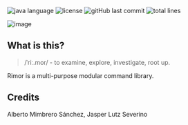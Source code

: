 ![java language](https://img.shields.io/badge/java-%23ED8B00.svg?style=flat&logo=oracle&logoColor=white) ![license](https://img.shields.io/github/license/lutzseverino/discord-books) ![gitHub last commit](https://img.shields.io/github/last-commit/networkersST/rimor) ![total lines](https://img.shields.io/tokei/lines/github/networkersST/rimor)

![image](https://user-images.githubusercontent.com/28309837/191934427-8100e6d1-c41c-4444-b3d1-935883653671.png)

## What is this?

> /ˈriː.mor/ - to examine, explore, investigate, root up.

Rimor is a multi-purpose modular command library.

## Credits
Alberto Mimbrero Sánchez, Jasper Lutz Severino

